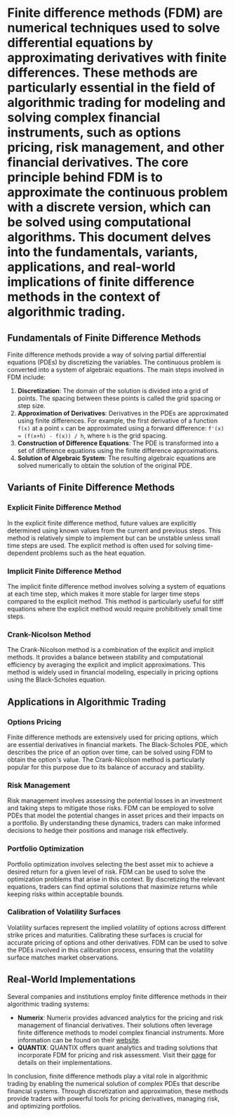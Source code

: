 # Finite difference methods (FDM) are numerical techniques used to solve differential equations by approximating derivatives with finite differences. These methods are particularly essential in the field of algorithmic trading for modeling and solving complex financial instruments, such as options pricing, risk management, and other financial derivatives. The core principle behind FDM is to approximate the continuous problem with a discrete version, which can be solved using computational algorithms. This document delves into the fundamentals, variants, applications, and real-world implications of finite difference methods in the context of algorithmic trading.

## Fundamentals of Finite Difference Methods

Finite difference methods provide a way of solving partial differential equations (PDEs) by discretizing the variables. The continuous problem is converted into a system of algebraic equations. The main steps involved in FDM include:

1. **Discretization**: The domain of the solution is divided into a grid of points. The spacing between these points is called the grid spacing or step size.
2. **Approximation of Derivatives**: Derivatives in the PDEs are approximated using finite differences. For example, the first derivative of a function `f(x)` at a point `x` can be approximated using a forward difference: `f'(x) ≈ (f(x+h) - f(x)) / h`, where `h` is the grid spacing.
3. **Construction of Difference Equations**: The PDE is transformed into a set of difference equations using the finite difference approximations.
4. **Solution of Algebraic System**: The resulting algebraic equations are solved numerically to obtain the solution of the original PDE.

## Variants of Finite Difference Methods

### Explicit Finite Difference Method

In the explicit finite difference method, future values are explicitly determined using known values from the current and previous steps. This method is relatively simple to implement but can be unstable unless small time steps are used. The explicit method is often used for solving time-dependent problems such as the heat equation.

### Implicit Finite Difference Method

The implicit finite difference method involves solving a system of equations at each time step, which makes it more stable for larger time steps compared to the explicit method. This method is particularly useful for stiff equations where the explicit method would require prohibitively small time steps.

### Crank-Nicolson Method

The Crank-Nicolson method is a combination of the explicit and implicit methods. It provides a balance between stability and computational efficiency by averaging the explicit and implicit approximations. This method is widely used in financial modeling, especially in pricing options using the Black-Scholes equation.

## Applications in Algorithmic Trading

### Options Pricing

Finite difference methods are extensively used for pricing options, which are essential derivatives in financial markets. The Black-Scholes PDE, which describes the price of an option over time, can be solved using FDM to obtain the option's value. The Crank-Nicolson method is particularly popular for this purpose due to its balance of accuracy and stability.

### Risk Management

Risk management involves assessing the potential losses in an investment and taking steps to mitigate those risks. FDM can be employed to solve PDEs that model the potential changes in asset prices and their impacts on a portfolio. By understanding these dynamics, traders can make informed decisions to hedge their positions and manage risk effectively.

### Portfolio Optimization

Portfolio optimization involves selecting the best asset mix to achieve a desired return for a given level of risk. FDM can be used to solve the optimization problems that arise in this context. By discretizing the relevant equations, traders can find optimal solutions that maximize returns while keeping risks within acceptable bounds.

### Calibration of Volatility Surfaces

Volatility surfaces represent the implied volatility of options across different strike prices and maturities. Calibrating these surfaces is crucial for accurate pricing of options and other derivatives. FDM can be used to solve the PDEs involved in this calibration process, ensuring that the volatility surface matches market observations.

## Real-World Implementations

Several companies and institutions employ finite difference methods in their algorithmic trading systems:

- **Numerix**: Numerix provides advanced analytics for the pricing and risk management of financial derivatives. Their solutions often leverage finite difference methods to model complex financial instruments. More information can be found on their [website](https://www.numerix.com/).
- **QUANTIX**: QUANTIX offers quant analytics and trading solutions that incorporate FDM for pricing and risk assessment. Visit their [page](https://www.quantix.com/) for details on their implementations.

In conclusion, finite difference methods play a vital role in algorithmic trading by enabling the numerical solution of complex PDEs that describe financial systems. Through discretization and approximation, these methods provide traders with powerful tools for pricing derivatives, managing risk, and optimizing portfolios.
